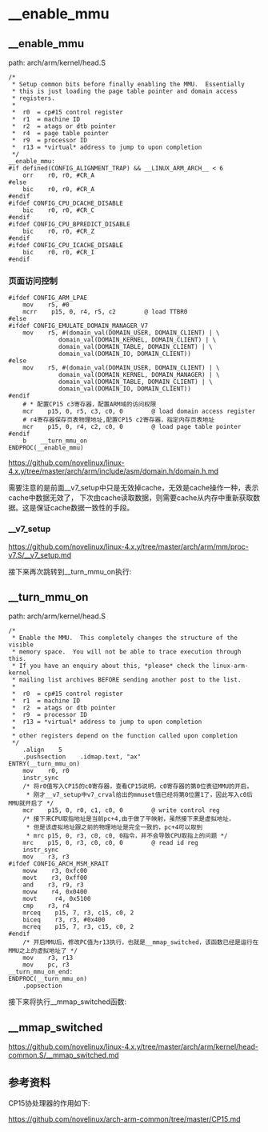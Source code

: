 __enable_mmu
========================================

__enable_mmu
----------------------------------------

path: arch/arm/kernel/head.S
```
/*
 * Setup common bits before finally enabling the MMU.  Essentially
 * this is just loading the page table pointer and domain access
 * registers.
 *
 *  r0  = cp#15 control register
 *  r1  = machine ID
 *  r2  = atags or dtb pointer
 *  r4  = page table pointer
 *  r9  = processor ID
 *  r13 = *virtual* address to jump to upon completion
 */
__enable_mmu:
#if defined(CONFIG_ALIGNMENT_TRAP) && __LINUX_ARM_ARCH__ < 6
    orr    r0, r0, #CR_A
#else
    bic    r0, r0, #CR_A
#endif
#ifdef CONFIG_CPU_DCACHE_DISABLE
    bic    r0, r0, #CR_C
#endif
#ifdef CONFIG_CPU_BPREDICT_DISABLE
    bic    r0, r0, #CR_Z
#endif
#ifdef CONFIG_CPU_ICACHE_DISABLE
    bic    r0, r0, #CR_I
#endif
```

### 页面访问控制

```
#ifdef CONFIG_ARM_LPAE
    mov    r5, #0
    mcrr    p15, 0, r4, r5, c2        @ load TTBR0
#else
#ifdef CONFIG_EMULATE_DOMAIN_MANAGER_V7
    mov    r5, #(domain_val(DOMAIN_USER, DOMAIN_CLIENT) | \
              domain_val(DOMAIN_KERNEL, DOMAIN_CLIENT) | \
              domain_val(DOMAIN_TABLE, DOMAIN_CLIENT) | \
              domain_val(DOMAIN_IO, DOMAIN_CLIENT))
#else
    mov    r5, #(domain_val(DOMAIN_USER, DOMAIN_CLIENT) | \
              domain_val(DOMAIN_KERNEL, DOMAIN_MANAGER) | \
              domain_val(DOMAIN_TABLE, DOMAIN_CLIENT) | \
              domain_val(DOMAIN_IO, DOMAIN_CLIENT))
#endif
    # * 配置CP15 c3寄存器，配置ARM域的访问权限
    mcr    p15, 0, r5, c3, c0, 0        @ load domain access register
    # r4寄存器保存页表物理地址,配置CP15 c2寄存器，指定内存页表地址
    mcr    p15, 0, r4, c2, c0, 0        @ load page table pointer
#endif
    b    __turn_mmu_on
ENDPROC(__enable_mmu)
```

https://github.com/novelinux/linux-4.x.y/tree/master/arch/arm/include/asm/domain.h/domain.h.md

需要注意的是前面__v7_setup中只是无效掉cache，无效是cache操作一种，表示cache中数据无效了，
下次由cache读取数据，则需要cache从内存中重新获取数据。这是保证cache数据一致性的手段。

### __v7_setup

https://github.com/novelinux/linux-4.x.y/tree/master/arch/arm/mm/proc-v7.S/__v7_setup.md

接下来再次跳转到__turn_mmu_on执行:

__turn_mmu_on
----------------------------------------

path: arch/arm/kernel/head.S
```
/*
 * Enable the MMU.  This completely changes the structure of the visible
 * memory space.  You will not be able to trace execution through this.
 * If you have an enquiry about this, *please* check the linux-arm-kernel
 * mailing list archives BEFORE sending another post to the list.
 *
 *  r0  = cp#15 control register
 *  r1  = machine ID
 *  r2  = atags or dtb pointer
 *  r9  = processor ID
 *  r13 = *virtual* address to jump to upon completion
 *
 * other registers depend on the function called upon completion
 */
    .align    5
    .pushsection    .idmap.text, "ax"
ENTRY(__turn_mmu_on)
    mov    r0, r0
    instr_sync
    /* 将r0值写入CP15的c0寄存器，查看CP15说明，c0寄存器的第0位表征MMU的开启，
     * 刚才__v7_setup中v7_crval给出的mmuset值已经将第0位置1了，因此写入c0后MMU就开启了 */
    mcr    p15, 0, r0, c1, c0, 0        @ write control reg
    /* 接下来CPU取指地址是当前pc+4,由于做了平映射，虽然接下来是虚拟地址，
     * 但是该虚拟地址跟之前的物理地址是完全一致的，pc+4可以取到
     * mrc p15, 0, r3, c0, c0, 0指令，并不会导致CPU取指上的问题 */
    mrc    p15, 0, r3, c0, c0, 0        @ read id reg
    instr_sync
    mov    r3, r3
#ifdef CONFIG_ARCH_MSM_KRAIT
    movw    r3, 0xfc00
    movt    r3, 0xff00
    and    r3, r9, r3
    movw    r4, 0x0400
    movt     r4, 0x5100
    cmp    r3, r4
    mrceq    p15, 7, r3, c15, c0, 2
    biceq    r3, r3, #0x400
    mcreq    p15, 7, r3, c15, c0, 2
#endif
    /* 开启MMU后，修改PC值为r13执行，也就是__mmap_switched，该函数已经是运行在MMU之上的虚拟地址了 */
    mov    r3, r13
    mov    pc, r3
__turn_mmu_on_end:
ENDPROC(__turn_mmu_on)
    .popsection
```

接下来将执行__mmap_switched函数:

__mmap_switched
----------------------------------------

https://github.com/novelinux/linux-4.x.y/tree/master/arch/arm/kernel/head-common.S/__mmap_switched.md

参考资料
----------------------------------------

CP15协处理器的作用如下:

https://github.com/novelinux/arch-arm-common/tree/master/CP15.md